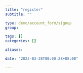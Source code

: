 ```yaml
---
title: "register"
subtitle: ""

type: demo/account_form/signup
group:

tags: []
categories: []

aliases:

date: "2023-03-28T00:00:28+08:00"

---
```


